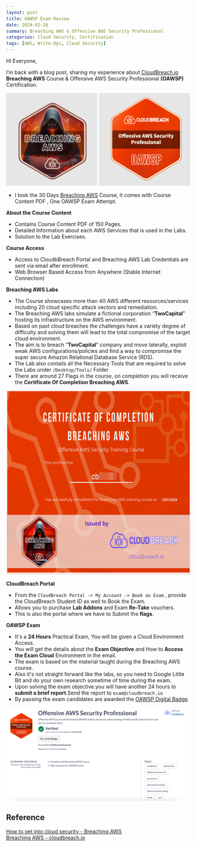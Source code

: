 ```yaml
---
layout: post
title: OAWSP Exam Review
date: 2024-02-26
summary: Breaching AWS & Offensive AWS Security Professional
categories: Cloud Security, Certification
tags: [AWS, Write-Ups, Cloud Security]
---
```


Hi Everyone,

I’m back with a blog post, sharing my experience about [CloudBreach.io](https://cloudbreach.io/) **Breaching AWS** Course & Offensive AWS Security Professional **(OAWSP)** Certification.

<p align="center">
  <img src="/images/oawsp/feature-logo.png">
</p>

* I took the 30 Days [Breaching AWS](https://cloudbreach.io/breachingaws/) Course, it comes with Course Content PDF , One OAWSP Exam Attempt.

**About the Course Content**

* Contains Course Content PDF of 150 Pages.
* Detailed Information about each AWS Services that is used in the Labs.
* Solution to the Lab Exercises.

**Course Access**

* Access to CloudbBreach Portal and Breaching AWS Lab Credentials are sent via email after enrollment.
* Web Browser Based Access from Anywhere (Stable Internet Connection)

**Breaching AWS Labs**

* The Course showcases more than 40 AWS different resources/services including 20 cloud specific attack vectors and remediation. 
* The Breaching AWS labs simulate a fictional corporation “**TwoCapital**” hosting its infrastructure on the AWS environment.
* Based on past cloud breaches the challenges have a variety degree of difficulty and solving them will lead to the total compromise of the target cloud environment.
* The aim is to breach “**TwoCapital**” company and move laterally, exploit weak AWS configurations/policies and find a way to compromise the super secure Amazon Relational Database Service (RDS).
* The Lab also contails all the Necessary Tools that are required to solve the Labs under `/Desktop/Tools/` Folder
* There are around 27 Flags in the course, on completion you will receive the **Certificate Of Completion Breaching AWS**.

<p align="center">
  <img src="/images/oawsp/lab-certs.png"  height="500" width="650">
</p>

**CloudBreach Portal**

* From the `CloudBreach Portal -> My Account -> Book an Exam` , provide the CloudBreach Student ID as well to Book the Exam.
* Allows you to purchase **Lab Addons** and Exam **Re-Take** vouchers.
* This is also the portal where we have to Submit the **flags**.

**OAWSP Exam**

* It's a **24 Hours** Practical Exam, You will be given a Cloud Environment Access.
* You will get the details about the **Exam Objective** and How to **Access the Exam Cloud** Environment in the email.
* The exam is based on the material taught during the Breaching AWS course.
* Also it's not straight forward like the labs, so you need to Google Little Bit and do your own research sometime of time during the exam.
* Upon solving the exam objective.you will have another 24 hours to **submit a brief report**.Send the report to `exam@cloudbreach.io`
* By passing the exam candidates are awarded the [OAWSP Digital Badge](https://eu.badgr.com/public/assertions/Grg2DMMmQIiP7Cnu9kJckg).

<p align="center">
  <img src="/images/oawsp/oawsp.png" width="650">
</p>

## Reference
[How to get into cloud security - Breaching AWS](https://www.youtube.com/watch?v=upQCy5WmSyo)     
[Breaching AWS - cloudbreach.io](https://cloudbreach.io/breachingaws/)
